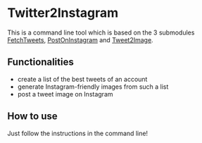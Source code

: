 # Twitter2Instagram

This is a command line tool which is based on the 3 submodules [FetchTweets](https://github.com/EinGuterWaran/FetchTweets), [PostOnInstagram](https://github.com/EinGuterWaran/PostOnInstagram) and [Tweet2Image](https://github.com/EinGuterWaran/Tweet2Image).  
## Functionalities
* create a list of the best tweets of an account
* generate Instagram-friendly images from such a list
* post a tweet image on Instagram

## How to use
Just follow the instructions in the command line!
